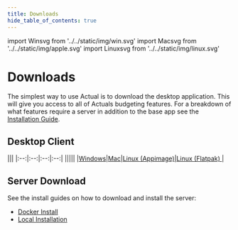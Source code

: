 ```yaml
---
title: Downloads
hide_table_of_contents: true
---
```


import Winsvg from '../../static/img/win.svg'
import Macsvg from '../../static/img/apple.svg'
import Linuxsvg from '../../static/img/linux.svg'

# Downloads

The simplest way to use Actual is to download the desktop application.  This will give you access to all of Actuals budgeting features.  For a breakdown of what features require a server in addition to the base app see the [Installation Guide](/docs/install).

## Desktop Client
|||
|:--:|:--:|:--:|:--:|
|<Winsvg width="100" height="100" fill="#6B46C1"/>|<Macsvg width="100" height="105" fill="#6B46C1"/>|<Linuxsvg width="100" height="100" fill="#6B46C1" />|<Linuxsvg width="100" height="100" fill="#6B46C1"/>|
|[Windows](https://github.com/actualbudget/actual/releases/latest/download/Actual.Setup.24.7.0.exe)|[Mac](https://github.com/actualbudget/actual/releases/latest/download/Actual-24.7.0.dmg)|[Linux (Appimage)](https://github.com/actualbudget/actual/releases/latest/download/Actual-24.7.0-x86_64.AppImage)|[Linux (Flatpak) ](https://github.com/actualbudget/actual/releases/latest/download/Actual-24.7.0-x86_64.flatpak)|


## Server Download
See the install guides on how to download and install the server:
* [Docker Install](/docs/install/docker)
* [Local Installation](/docs/install/local)

